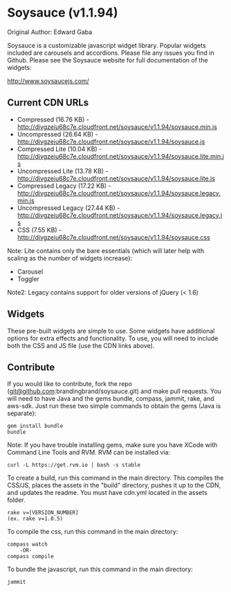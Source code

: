 # Soysauce (v1.1.94)
Original Author: Edward Gaba

Soysauce is a customizable javascript widget library. Popular widgets included are carousels and accordions. Please file any issues you find in Github. Please see the Soysauce website for full documentation of the widgets:

http://www.soysaucejs.com/

## Current CDN URLs
* Compressed (16.76 KB) - http://divgzeiu68c7e.cloudfront.net/soysauce/v1.1.94/soysauce.min.js
* Uncompressed (26.64 KB) - http://divgzeiu68c7e.cloudfront.net/soysauce/v1.1.94/soysauce.js
* Compressed Lite (10.04 KB) - http://divgzeiu68c7e.cloudfront.net/soysauce/v1.1.94/soysauce.lite.min.js
* Uncompressed Lite (13.78 KB) - http://divgzeiu68c7e.cloudfront.net/soysauce/v1.1.94/soysauce.lite.js
* Compressed Legacy (17.22 KB) - http://divgzeiu68c7e.cloudfront.net/soysauce/v1.1.94/soysauce.legacy.min.js
* Uncompressed Legacy (27.44 KB) - http://divgzeiu68c7e.cloudfront.net/soysauce/v1.1.94/soysauce.legacy.js
* CSS (7.55 KB) - http://divgzeiu68c7e.cloudfront.net/soysauce/v1.1.94/soysauce.css

Note: Lite contains only the bare essentials (which will later help with scaling as the number of widgets increase):
* Carousel
* Toggler

Note2: Legacy contains support for older versions of jQuery (< 1.6)

## Widgets
These pre-built widgets are simple to use. Some widgets have additional options for extra effects and functionality. To use, you will need to include both the CSS and JS file (use the CDN links above).

## Contribute
If you would like to contribute, fork the repo (git@github.com:brandingbrand/soysauce.git) and make pull requests. You will need to have Java and the gems bundle, compass, jammit, rake, and aws-sdk. Just run these two simple commands to obtain the gems (Java is separate):

	gem install bundle
	bundle

Note: If you have trouble installing gems, make sure you have XCode with Command Line Tools and RVM. RVM can be installed via:

	curl -L https://get.rvm.io | bash -s stable

To create a build, run this command in the main directory. This compiles the CSS/JS, places the assets in the "build" directory, pushes it up to the CDN, and updates the readme. You must have cdn.yml located in the assets folder.

	rake v=[VERSION_NUMBER]
	(ex. rake v=1.0.5)

To compile the css, run this command in the main directory:

	compass watch
		-OR-
	compass compile

To bundle the javascript, run this command in the main directory:

	jammit
